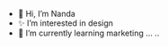 - 💞️ Hi, I’m Nanda
-  ✨ I’m interested in design
- 🌱 I’m currently learning marketing ...
..

<!---

